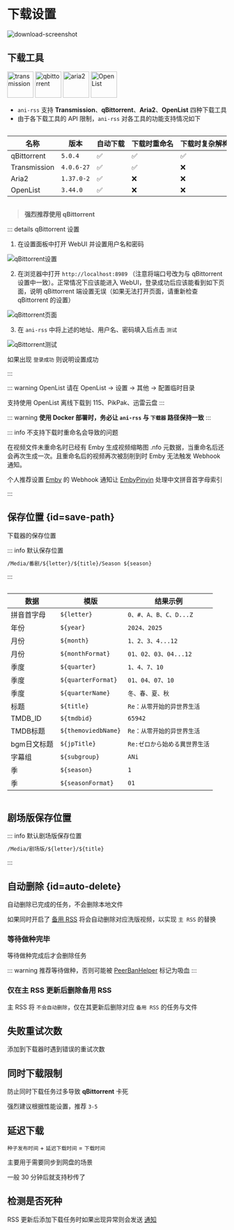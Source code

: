 # 下载设置

<img src="/screenshot/73147386fca70f09e22aadac950f93a1-download-screenshot.webp" alt="download-screenshot" id="download-screenshot">

## 下载工具

<div>
<img src="/image/Transmission.webp" alt="transmission" width="60">
<img src="/image/Qbittorrent.webp" alt="qbittorrent" width="60">
<img src="/image/Aria2.webp" alt="aria2" width="60">
<img src="/image/OpenList.webp" alt="OpenList" width="60">
</div>

- `ani-rss` 支持 **Transmission**、**qBittorrent**、**Aria2**、**OpenList** 四种下载工具
- 由于各下载工具的 API 限制，`ani-rss` 对各工具的功能支持情况如下

<div style="overflow-x: auto;">
<div style="width: 1400px;">

| 名称           | 版本         | 自动下载 | 下载时重命名 | 下载时复杂解构重命名 | 下载完成后重命名 | 做种时修改下载位置 | 下载完成通知 | OpenList自动上传 | 自动刮削 |
|--------------|------------|------|--------|------------|----------|-----------|--------|--------------|------|
| qBittorrent  | `5.0.4`    | ✅    | ✅      | ✅          | ✅        | ✅         | ✅      | ✅            | ✅    |
| Transmission | `4.0.6-27` | ✅    | ✅      | ❌          | ✅        | ✅         | ✅      | ✅            | ✅    |
| Aria2        | `1.37.0-2` | ✅    | ❌      | ❌          | ✅        | ❌         | ❌      | ❌            | ❌    |
| OpenList     | `3.44.0`   | ✅    | ❌      | ❌          | ✅        | ❌         | ✅      | ❌            | ❌    |

</div>
</div>

> **强烈推荐使用 qBittorrent**

::: details qBittorrent 设置

1. 在设置面板中打开 WebUI 并设置用户名和密码

![qBittorrent设置](/image/qBittorrent_settings.webp)

2. 在浏览器中打开 `http://localhost:8989`
   （注意将端口号改为与 qBittorrent 设置中一致）。正常情况下应该能进入 WebUI，登录成功后应该能看到如下页面，说明 qBittorrent
   端设置无误（如果无法打开页面，请重新检查 qBittorrent 的设置）

![qBittorrent页面](/image/qBittorrent_WebUI.webp)

3. 在 `ani-rss` 中将上述的地址、用户名、密码填入后点击 `测试`

![qBittorrent测试](/image/qBittorrent_test.webp)

如果出现 `登录成功` 则说明设置成功

:::

::: warning OpenList
请在 OpenList -> 设置 -> 其他 -> 配置临时目录

支持使用 OpenList 离线下载到 115、PikPak、迅雷云盘
:::

::: warning
**使用 Docker 部署时，务必让 `ani-rss` 与 `下载器` 路径保持一致**
:::

::: info 不支持下载时重命名会导致的问题

在视频文件未重命名时已经有 Emby 生成视频缩略图 .nfo 元数据，当重命名后还会再次生成一次。且重命名后的视频再次被刮削到时
Emby 无法触发 Webhook 通知。

个人推荐设置 [Emby](https://emby.media/) 的 Webhook 通知让 [EmbyPinyin](https://github.com/wushuo894/EmbyPinyin)
处理中文拼音首字母索引

:::

## 保存位置 {id=save-path}

下载器的保存位置

::: info 默认保存位置

```txt
/Media/番剧/${letter}/${title}/Season ${season}
```

:::

<div style="overflow-x: auto;">
<div style="width: 500px;">

| 数据      | 模版                  | 结果示例               |  
|---------|---------------------|--------------------|
| 拼音首字母   | `${letter}`         | `0、#、A、B、C、D...Z`  |
| 年份      | `${year}`           | `2024、2025`        |
| 月份      | `${month}`          | `1、2、3、4...12`     |
| 月份      | `${monthFormat}`    | `01、02、03、04...12` |
| 季度      | `${quarter}`        | `1、4、7、10`         |
| 季度      | `${quarterFormat}`  | `01、04、07、10`      |
| 季度      | `${quarterName}`    | `冬、春、夏、秋`          |
| 标题      | `${title}`          | `Re：从零开始的异世界生活`    |  
| TMDB_ID | `${tmdbid}`         | `65942`            |  
| TMDB标题  | `${themoviedbName}` | `Re：从零开始的异世界生活`    |  
| bgm日文标题 | `${jpTitle}`        | `Re:ゼロから始める異世界生活`  |  
| 字幕组     | `${subgroup}`       | `ANi`              |
| 季       | `${season}`         | `1`                |
| 季       | `${seasonFormat}`   | `01`               |   

</div>
</div>

## 剧场版保存位置

::: info 默认剧场版保存位置

```txt
/Media/剧场版/${letter}/${title}
```

:::

## 自动删除 {id=auto-delete}

自动删除已完成的任务，不会删除本地文件

如果同时开启了 [备用 RSS](/config/basic/rss#back-rss) 将会自动删除对应洗版视频，以实现 `主 RSS` 的替换

### 等待做种完毕

等待做种完成后才会删除任务

::: warning
推荐等待做种，否则可能被 [PeerBanHelper](https://github.com/PBH-BTN/PeerBanHelper) 标记为吸血
:::

### 仅在主 RSS 更新后删除备用 RSS

主 RSS 将 `不会自动删除`，仅在其更新后删除对应 `备用 RSS` 的任务与文件

## 失败重试次数

添加到下载器时遇到错误的重试次数

## 同时下载限制

防止同时下载任务过多导致 **qBittorrent** 卡死

强烈建议根据性能设置，推荐 `3-5`

## 延迟下载

`种子发布时间` + `延迟下载时间` = `下载时间`

主要用于需要同步到网盘的场景

一般 30 分钟后就支持秒传了

## 检测是否死种

RSS 更新后添加下载任务时如果出现异常则会发送 [通知](/config/notification)
